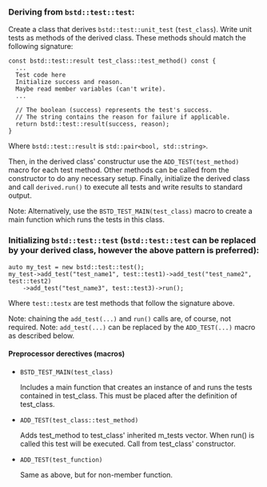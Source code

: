 ### Deriving from ```bstd::test::test```:

Create a class that derives ```bstd::test::unit_test``` (```test_class```).
Write unit tests as methods of the derived class. These methods should match the following signature:

```
const bstd::test::result test_class::test_method() const {
  ...
  Test code here
  Initialize success and reason.
  Maybe read member variables (can't write).
  ...

  // The boolean (success) represents the test's success.
  // The string contains the reason for failure if applicable.
  return bstd::test::result(success, reason);
}
```

Where ```bstd::test::result``` is ```std::pair<bool, std::string>```.

Then, in the derived class' constructur use the ```ADD_TEST(test_method)``` macro for each test method. Other methods can be
called from the constructor to do any necessary setup.
Finally, initialize the derived class and call ```derived.run()``` to execute all tests and write results to standard output.

Note: Alternatively, use the ```BSTD_TEST_MAIN(test_class)``` macro to create a main function which runs the tests in this 
class.

### Initializing ```bstd::test::test``` (```bstd::test::test``` can be replaced by your derived class, however the above pattern is preferred):

```
auto my_test = new bstd::test::test();
my_test->add_test("test_name1", test::test1)->add_test("test_name2", test::test2)
    ->add_test("test_name3", test::test3)->run();
```

Where ```test::testx``` are test methods that follow the signature above.

Note: chaining the ```add_test(...)``` and ```run()``` calls are, of course, not required.
Note: ```add_test(...)``` can be replaced by the ```ADD_TEST(...)``` macro as described below.

#### Preprocessor derectives (macros)

* ```BSTD_TEST_MAIN(test_class)```
  
   Includes a main function that creates an instance of and runs the tests contained in test_class.
   This must be placed after the definition of test_class.

* ```ADD_TEST(test_class::test_method)```
  
   Adds test_method to test_class' inherited m_tests vector. When run() is called this test will be executed.
   Call from test_class' constructor.

* ```ADD_TEST(test_function)```
  
   Same as above, but for non-member function.
